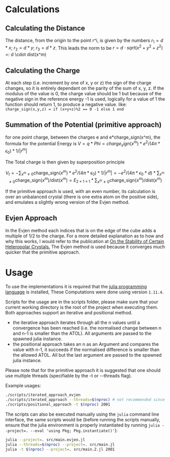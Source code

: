 # Calculations
## Calculating the Distance

The distance, from the origin to the point r^i,
     is given by the numbers $r_1 = d*x$; $r_2 =  d*y$; $r_3 = d*z$.
This leads the norm to be $r = d \cdot sqrt(x^2 + y^2 + z^2)$ =: d \cdot dist(x^m)

## Calculating the Charge

At each step (i.e. increment by one of x, y or z) the sign of the charge changes,
    so it is entirely dependant on the parity of the sum of x, y, z.
If the modulus of the value is 0, 
    the charge value should be 1 but because of the negative sign in the reference energy
    -1 is used,
logically for a value of 1 the function should return 1,
    to produce a negative value.
like:
`charge_sign(x,y,z) = if (x+y+z)%2 == 0 -1 else 1 end`

## Summation of the Potential (primitive approach)

for one point charge, between the charges e and e*charge_sign(x^m), the formula for the potential Energy is
$V = q * Phi = charge_sign(x^m) * e^2/(4\pi*\epsilon_0) * 1/|r^m|$

The Total charge is then given by superposition principle

$$ V_t = -\sum_{x^m\neq 0} \text{charge\_sign}(x^m)*e^2/(4\pi*\epsilon_0) * 1/|r^m|
    = -e^2 /(4\pi*\epsilon_0*d) * \sum_{x^m\neq 0} \text{charge\_sign}(x^m)/\text{dist}(x^m)
    = E_{2\times 1\times 1}  * \sum_{x^m\neq 0} \text{charge\_sign}(x^m)/\text{dist}(x^m) $$

If the primitive approach is used, with an even number, 
    its calculation is over an unbalanced crystal (there is one extra atom on the positive side),
    and emulates a slightly wrong version of the Evjen method.

## Evjen Approach
In the Evjen method each indices that is on the edge of the cube adds a multiple of 1/2 to the charge.
For a more detailed explanation as to how and why this works, I would refer to the publication at [On the Stability of Certain Heteropolar Crystals.](https://catalogplus.tuwien.at/permalink/f/8agg25/TN_cdi_crossref_primary_10_1103_PhysRev_39_675)
The Evjen method is used because it converges much quicker that the primitive approach.


# Usage

To use the implementations it is required that the [julia programming language](https://julialang.org/) is installed,
These Computations were done using version `1.11.4`.

Scripts for the usage are in the scripts folder,
    please make sure that your current working directory is the root of the project when executing them.
Both approaches support an iterative and positional method.
- the iterative approach iterates through all the n values until a convergence has been reached 
    (i.e. the normalised change between n and n-1 is smaller than the ATOL). 
    All arguments are passed to the spawned julia instance.
- the positional approach takes an n as an Argument and compares the value with n-1,
    it succeeds if the normalised difference is smaller than the allowed ATOL.
    All but the last argument are passed to the spawned julia instance.

Please note that for the primitive approach it is suggested that one should use multiple threads 
    (specifiable by the -t or --threads flag).

Example usages:
```sh
./scripts/iterated_approach_evjen
./scripts/iterated_approach --threads=$(nproc) # not recommended since this method takes a long time to converge
./scripts/positional_approach -t $(nproc) 2001
```

The scripts can also be executed manually using the `julia` command line interface, 
    the same scripts would be (before running the scripts manually, ensure that the julia environment is properly instantiated by running `julia --project=. --eval 'using Pkg; Pkg.instantiate()'`):
```sh
julia --project=. src/main.evjen.jl
julia --threads=$(nproc) --project=. src/main.jl
julia -t $(nproc) --project=. src/main.2.jl 2001
```
